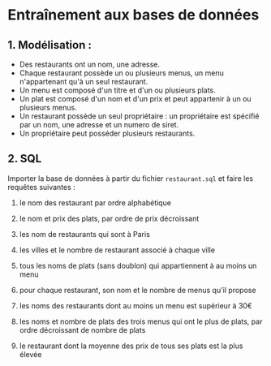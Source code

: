 # Entraînement aux bases de données

## 1. Modélisation : 

* Des restaurants ont un nom, une adresse.
* Chaque restaurant possède un ou plusieurs menus, un menu n'appartenant qu'à un seul restaurant.
* Un menu est composé d'un titre et d'un ou plusieurs plats.
* Un plat est composé d'un nom et d'un prix et peut appartenir à un ou plusieurs menus.
* Un restaurant possède un seul propriétaire : un propriétaire est spécifié par un nom, une adresse et un numero de siret.
* Un propriétaire peut posséder plusieurs restaurants.

## 2. SQL

Importer la base de données à partir du fichier `restaurant.sql` et faire les requêtes suivantes :

1) le nom des restaurant par ordre alphabétique

2) le nom et prix des plats, par ordre de prix décroissant

3) les nom de restaurants qui sont à Paris

4) les villes et le nombre de restaurant associé à chaque ville

5) tous les noms de plats (sans doublon) qui appartiennent à au moins un menu 

6) pour chaque restaurant, son nom et le nombre de menus qu'il propose

7) les noms des restaurants dont au moins un menu est supérieur à 30€

8) les noms et nombre de plats des trois menus qui ont le plus de plats, par ordre décroissant de nombre de plats

9) le restaurant dont la moyenne des prix de tous ses plats est la plus élevée
